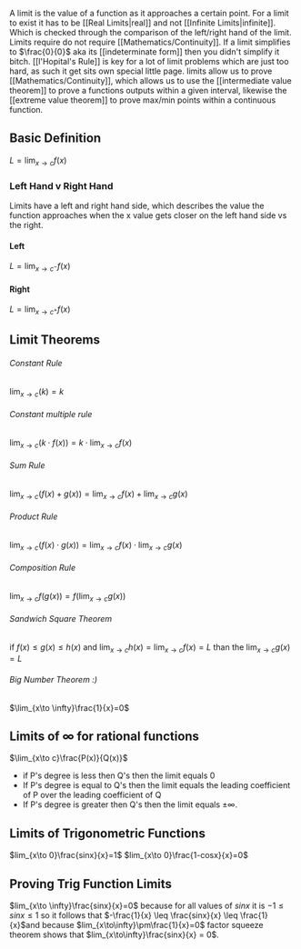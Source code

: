 A limit is the value of a function as it approaches a certain point. For a limit to exist it has to be [[Real Limits|real]] and not [[Infinite Limits|infinite]]. Which is checked through the comparison of the left/right hand of the limit. Limits require do not require [[Mathematics/Continuity]]. If a limit simplifies to $\frac{0}{0}$ aka its [[indeterminate form]] then you didn't simplify it bitch. [[l'Hopital's Rule]] is key for a lot of limit problems which are just too hard, as such it get sits own special little page. limits allow us to prove [[Mathematics/Continuity]], which allows us to use the [[intermediate value theorem]] to prove a functions outputs within a given interval, likewise the [[extreme value theorem]] to prove max/min points within a continuous function.

## Basic Definition
$L = \lim_{x \to c} f(x)$


### Left Hand v Right Hand
Limits have a left and right hand side, which describes the value the function approaches when the x value gets closer on the left hand side vs the right.

#### Left
$L = \lim_{x\to c^-}f(x)$
#### Right
$L = \lim_{x\to c^+}f(x)$

## Limit Theorems
###### Constant Rule
$\lim_{x\to c}(k) = k$
###### Constant multiple rule
$\lim_{x \to c}(k \cdot f(x))=k \cdot \lim_{x \to c}f(x)$
###### Sum Rule
$\lim_{x\to c}(f(x)+g(x))=\lim_{x\to c}f(x) + \lim_{x\to c}g(x)$
###### Product Rule
$\lim_{x\to c}(f(x)\cdot g(x))=\lim_{x\to c}f(x) \cdot \lim_{x\to c}g(x)$
###### Composition Rule
$\lim_{x \to c}f(g(x)) = f(\lim_{x\to c}g(x))$
###### Sandwich Square Theorem
$\text{if } f(x)\leq g(x)\leq h(x) \text{ and } \lim_{x\to c}h(x) = \lim_{x\to c}f(x)=L \text{ than the } \lim_{x \to c}g(x) = L$
###### Big Number Theorem :)
$\lim_{x\to \infty}\frac{1}{x}=0$

## Limits of $\infty$ for rational functions
$\lim_{x\to c}\frac{P(x)}{Q(x)}$ 
* if P's degree is less then Q's then the limit equals 0
* If P's degree is equal to Q's then the limit equals the leading coefficient of P over the leading coefficient of Q
* If P's degree is greater then Q's then the limit equals $\pm \infty$.

## Limits of Trigonometric Functions
$lim_{x\to 0}\frac{sinx}{x}=1$
$lim_{x\to 0}\frac{1-cosx}{x}=0$

## Proving Trig Function Limits
$lim_{x\to \infty}\frac{sinx}{x}=0$ because for all values of $sinx$ it is $-1\leq sinx \leq 1$ so it follows that $-\frac{1}{x} \leq \frac{sinx}{x} \leq \frac{1}{x}$and because $lim_{x\to\infty}\pm\frac{1}{x}=0$ factor squeeze theorem shows that $lim_{x\to\infty}\frac{sinx}{x} = 0$.
